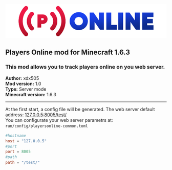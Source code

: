 ![](src/main/resources/mod_icon.png)

## Players Online mod for Minecraft 1.6.3

### This mod allows you to track players online on you web server.

**Author:** xdx505  
**Mod version:** 1.0  
**Type:** Server mode  
**Minecraft version:** 1.6.3

---  
At the first start, a config file will be generated. The web server default address: [127.0.0.5:8005/test/](http://127.0.0.5:8005/test/)  
You can configurate your web server parametrs at:  `run/config/playersonline-common.toml`  
```toml
#hostname
host = "127.0.0.5"
#port
port = 8005
#path
path = "/test/"
```
